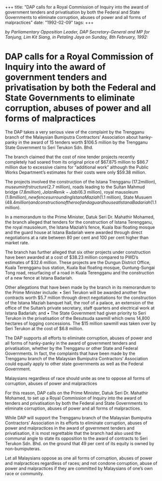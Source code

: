 +++ 
title: "DAP calls for a Royal Commission of Inquiry into the award of government tenders and privatisation by both the Federal and State Governments to eliminate corruption, abuses of power and all forms of malpractices"
date: "1992-02-09"
tags:
+++

_by Parliamentary Opposition Leader, DAP Secretary-General and MP for Tanjung, Lim Kit Siang, in Petaling Jaya on Sunday, 8th February, 1992:_

# DAP calls for a Royal Commission of Inquiry into the award of government tenders and privatisation by both the Federal and State Governments to eliminate corruption, abuses of power and all forms of malpractices

The DAP takes a very serious view of the complaint by the Trengganu branch of the Malaysian Bumiputra Contractors’ Association about hanky-panky in the award of 15 tenders worth $106.5 million by the Trengganu State Government to Seri Terukon Sdn. Bhd.</u>

The branch claimed that the cost of nine tender projects recently completely had soared from its original price of $67.875 million to $86.7 million due to excessive claims for “additional work” although the Public Works Department’s estimates for their costs were only $59.38 million.

The projects involved the construction of the Istana Trengganu ($17.2 million), museum infrstructure ($2.7 million), roads leading to the Sultan Mahmud bridge ($7.8 million), Jalan Renik-Jabi ($6.3 million), royal mausoleum ($1.8 million), new fence surrounding Istana Maziah ($1.1 million), State Musuem ($48.4 million) and construction of the roof and a guard house at Istana Badariah ($1.1 million).

In a memorandum to the Prime Minister, Datuk Seri Dr. Mahathir Mohamed, the branch alleged that tenders for the construction of Istana Terengganu, the royal mausoleum, the Istana Maziah’s fence, Kuala Ibai floating mosque and the guard house at Istana Badariah were awarded through direct negotiations at a rate between 80 per cent and 100 per cent higher than market rate.

The branch has further alleged that six other projects under construction have been awarded at a cost of $38.23 million compared to PWD’s estimates of $32.6 million. These projects are the Dungun District Office, Kuala Terengganu bus station, Kuala Ibai floating mosque, Guntung-Sungai Tong road, resurfacing of a road in Kuala Terengganu and the construction of a new fence at Istana Badariah.

Other allegations that have been made by the branch in its memorandum to the Prime Minister include:
•	Seri Terukon will be awarded another five contracts worth $5.7 million through direct negotiations for the construction of the Istana Maziah banquet hall, the roof of a palace, an extension of the office of the Sultan’s private secretary, staff quarters and electrical work at Istana Badariah; and
•	The State Government had given priority to Seri Terukon in the privatisation of the Besutsuda sawmill which owns 14,800 hectares of logging concessions. The $15 million sawmill was taken over by Seri Terukon at the cost of $6.8 million.

The DAP supports all efforts to eliminate corruption, abuses of power and all forms of hanky-panky in the award of government tenders and privatisation, whether by the Trengganu or other State and Federal Governments. In fact, the complaints that have been made by the Trengganu branch of the Malaysian Bumiputra Contractors’ Association could equally apply to other state governments as well as the Federal Government.

Malaysians regardless of race should unite as one to oppose all forms of corruption, abuses of power and malpractices

For this reason, DAP calls on the Prime Minister, Datuk Seri Dr. Mahathir Mohamed, to set up a Royal Commission of Inquiry into the award of tenders and privatisation by both the Federal and State Governments to eliminate corruption, abuses of power and all forms of malpractices.

While DAP will support the Trengganu branch of the Malaysian Bumiputra Contractors’ Association in its efforts to eliminate corruption, abuses of power and malpractices in the award of government tenders and privatisation, it is most regrettable that the branch had also used the communal angle to state its opposition to the award of contracts to Seri Terukon Sdn. Bhd. on the ground that 49 per cent of its equity is owned by non-bumiputeras.

Let all Malaysians oppose as one all forms of corruption, abuses of power and malpractices regardless of races; and not condone corruption, abuse of power and malpractices if they are committed by Malaysians of one’s own race or community.
 
